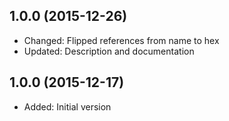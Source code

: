 ## 1.0.0 (2015-12-26)

- Changed: Flipped references from name to hex
- Updated: Description and documentation

## 1.0.0 (2015-12-17)

- Added: Initial version
